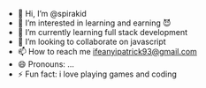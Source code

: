 - 👋 Hi, I’m @spirakid
- 👀 I’m interested in learning and earning 😈
- 🌱 I’m currently learning full stack development
- 💞️ I’m looking to collaborate on javascript
- 📫 How to reach me ifeanyipatrick93@gmail.com
- 😄 Pronouns: ...
- ⚡ Fun fact: i love playing games and coding

<!---
spirakid/spirakid is a ✨ special ✨ repository because its `README.md` (this file) appears on your GitHub profile.
You can click the Preview link to take a look at your changes.
--->
